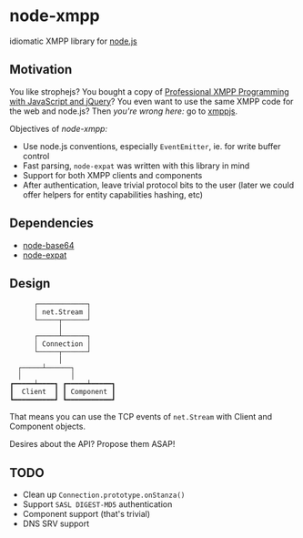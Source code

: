 # node-xmpp

idiomatic XMPP library for [node.js](http://nodejs.org/)


## Motivation

You like strophejs? You bought a copy of
[Professional XMPP Programming with JavaScript and jQuery](http://professionalxmpp.com/)?
You even want to use the same XMPP code for the web and node.js? Then
*you're wrong here:* go to [xmppjs](http://github.com/mwild1/xmppjs).

Objectives of *node-xmpp:*

* Use node.js conventions, especially `EventEmitter`, ie. for write
  buffer control
* Fast parsing, `node-expat` was written with this library in mind
* Support for both XMPP clients and components
* After authentication, leave trivial protocol bits to the user (later
  we could offer helpers for entity capabilities hashing, etc)


## Dependencies

* [node-base64](http://github.com/brainfucker/node-base64)
* [node-expat](http://github.com/astro/node-expat)


## Design

          ┌────────────┐
          │ net.Stream │
          └─────┬──────┘
                │
          ┌─────┴──────┐
          │ Connection │
          └─────┬──────┘
                │
	  ┌─────┴──────┐
	  │            │
    ┏━━━━━┷━━━━┓ ┏━━━━━┷━━━━━┓
    ┃  Client  ┃ ┃ Component ┃
    ┗━━━━━━━━━━┛ ┗━━━━━━━━━━━┛

That means you can use the TCP events of `net.Stream` with Client and
Component objects.

Desires about the API? Propose them ASAP!


## TODO

* Clean up `Connection.prototype.onStanza()`
* Support `SASL DIGEST-MD5` authentication
* Component support (that's trivial)
* DNS SRV support
